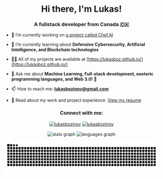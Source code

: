 <h1 align="center">Hi there, I'm Lukas!</h1>
<h3 align="center">A fullstack developer from Canada 🇨🇦</h3>

- 🔭 I’m currently working on [a project called Chef.AI](https://github.com/lukasboz/AI-Chef)

- 🌱 I’m currently learning about **Defensive Cybersecurity, Artificial Intelligence, and Blockchain technologies**

- 👨‍💻 All of my projects are available at [https://lukasboz.github.io/](https://lukasboz.github.io/) 

- 💬 Ask me about **Machine Learning, Full-stack development, esoteric programming languages, and Web 3.0!** 🚀

- 📫 How to reach me: **lukasbozinov@gmail.com**

- 📄 Read about my work and project experience: [View my resume](https://github.com/lukasboz/lukasboz/blob/main/LukasResumeUpdated-4.pdf)

<h3 align="center">Connect with me:</h3>
<p align="center">
<a href="https://www.linkedin.com/in/lukas-bozinov-b52479244" target="blank"><img align="center" src="https://raw.githubusercontent.com/rahuldkjain/github-profile-readme-generator/master/src/images/icons/Social/linked-in-alt.svg" alt="lukasbozinov" height="30" width="40" /></a>
<a href="https://leetcode.com/u/lukasbozinov" target="blank"><img align="center" src="https://raw.githubusercontent.com/rahuldkjain/github-profile-readme-generator/master/src/images/icons/Social/leet-code.svg" alt="lukasbozinov" height="30" width="40" /></a>
</p>

<p align="center">
    <img src="https://github-readme-stats.vercel.app/api?username=lukasboz&theme=ayu-mirage&hide_border=true&show_icons=true&include_all_commits=false&count_private=true&rank_icon=github" align="center" height="150" alt="stats graph"  />
  <img src="https://github-readme-stats.vercel.app/api/top-langs/?username=lukasboz&theme=ayu-mirage&hide_border=true&&hide=assembly&include_all_commits=true&count_private=true&layout=donut" align="center" height="150" alt="languages graph"  />
</p>

![GitHub Snake Animation](https://raw.githubusercontent.com/lukasboz/lukasboz/output/snake.svg)

